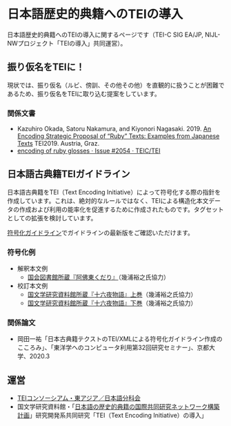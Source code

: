 # 日本語歴史的典籍へのTEIの導入
日本語歴史的典籍へのTEIの導入に関するページです（TEI-C SIG EA/JP, NIJL-NWプロジェクト「TEIの導入」共同運営）。

## 振り仮名をTEIに！
現状では、振り仮名（ルビ、傍訓、その他その他）を直観的に扱うことが困難であるため、振り仮名をTEIに取り込む提案をしています。

### 関係文書
* Kazuhiro Okada, Satoru Nakamura, and Kiyonori Nagasaki. 2019. [An Encoding Strategic Proposal of “Ruby” Texts: Examples from Japanese Texts](https://gams.uni-graz.at/o:tei2019.155/sdef:TEI/get?context=context:tei2019.papers) TEI2019. Austria, Graz.
* [encoding of ruby glosses · Issue #2054 · TEIC/TEI](https://github.com/TEIC/TEI/issues/2054)

## 日本語古典籍TEIガイドライン

日本語古典籍をTEI（Text Encoding Initiative）によって符号化する際の指針を作成しています。これは、絶対的なルールではなく、TEIによる構造化本文データの作成および利用の能率化を促進するために作成されたものです。タグセットとしての拡張を検討しています。

[符号化ガイドライン](https://github.com/TEI-EAJ/jpn_classical/blob/master/jpn_classical_guideline.md)でガイドラインの最新版をご確認いただけます。

### 符号化例
* 解釈本文例
  * [国会図書館所蔵『阿佛東くだり』](https://github.com/TEI-EAJ/jpn_classical/blob/master/%E2%91%A0%E8%A7%A3%E9%87%88%E6%9C%AC%E6%96%87%E3%83%87%E3%83%BC%E3%82%BF%E5%9B%BD%E4%BC%9A%E5%9B%B3%E6%9B%B8%E9%A4%A8%E6%89%80%E8%94%B5%E3%80%8E%E9%98%BF%E4%BD%9B%E6%9D%B1%E3%81%8F%E3%81%A0%E3%82%8A%E3%80%8F.xml)（幾浦裕之氏協力）
* 校訂本文例
  * [国文学研究資料館所蔵『十六夜物語』上巻](https://github.com/TEI-EAJ/jpn_classical/blob/master/%E2%91%A1%E6%A0%A1%E8%A8%82%E6%9C%AC%E6%96%87%E3%83%87%E3%83%BC%E3%82%BF%E5%9B%BD%E6%96%87%E5%AD%A6%E7%A0%94%E7%A9%B6%E8%B3%87%E6%96%99%E9%A4%A8%E6%89%80%E8%94%B5%E3%80%8E%E5%8D%81%E5%85%AD%E5%A4%9C%E7%89%A9%E8%AA%9E%E3%80%8F%E4%B8%8A%E5%B7%BB.xml)（幾浦裕之氏協力）
  * [国文学研究資料館所蔵『十六夜物語』下巻](https://github.com/TEI-EAJ/jpn_classical/blob/master/%E2%91%A1%E6%A0%A1%E8%A8%82%E6%9C%AC%E6%96%87%E3%83%87%E3%83%BC%E3%82%BF%E5%9B%BD%E6%96%87%E5%AD%A6%E7%A0%94%E7%A9%B6%E8%B3%87%E6%96%99%E9%A4%A8%E6%89%80%E8%94%B5%E3%80%8E%E5%8D%81%E5%85%AD%E5%A4%9C%E7%89%A9%E8%AA%9E%E3%80%8F%E4%B8%8B%E5%B7%BB.xml)（幾浦裕之氏協力）

### 関係論文
* 岡田一祐「日本古典籍テクストのTEI/XMLによる符号化ガイドライン作成のこころみ」、「東洋学へのコンピュータ利用第32回研究セミナー」、京都大学、2020.3

## 運営
* [TEIコンソーシアム・東アジア／日本語分科会](https://github.com/TEI-EAJ/jp_guidelines/wiki)
* 国文学研究資料館・「[日本語の歴史的典籍の国際共同研究ネットワーク構築計画](https://www.nijl.ac.jp/pages/cijproject/)」研究開発系共同研究「TEI（Text Encoding Initiative）の導入」
